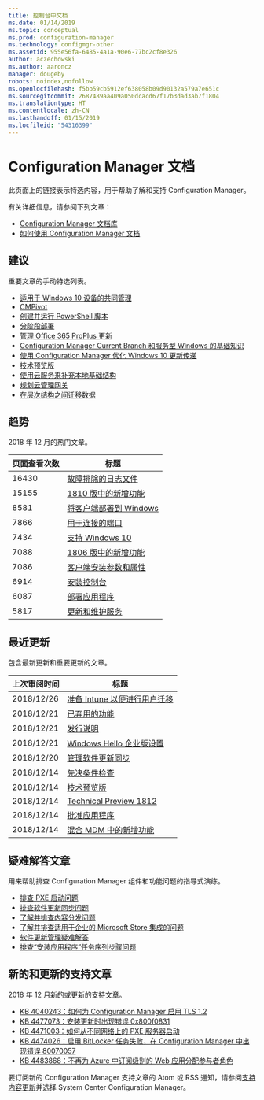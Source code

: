 ```yaml
---
title: 控制台中文档
ms.date: 01/14/2019
ms.topic: conceptual
ms.prod: configuration-manager
ms.technology: configmgr-other
ms.assetid: 955e56fa-6485-4a1a-90e6-77bc2cf8e326
author: aczechowski
ms.author: aaroncz
manager: dougeby
robots: noindex,nofollow
ms.openlocfilehash: f5bb59cb5912ef638058b09d90132a579a7e651c
ms.sourcegitcommit: 2687489aa409a050dcacd67f17b3dad3ab7f1804
ms.translationtype: HT
ms.contentlocale: zh-CN
ms.lasthandoff: 01/15/2019
ms.locfileid: "54316399"
---
```

<!-- 
- Feature 1357546
- This page displays in-console, under the Community workspace, Documentation node. 
- Don't use any relative links; must be full https://docs.microsoft.com and language neutral
- Process: https://microsoft.sharepoint.com/teams/ConfigMgr/Documents/ContentPub/Data%20collection%20process%20for%20Feature%201357546%20In-console%20documentation.docx?web=1
-->


# <a name="configuration-manager-documentation"></a>Configuration Manager 文档
此页面上的链接表示特选内容，用于帮助了解和支持 Configuration Manager。 

有关详细信息，请参阅下列文章：
- [Configuration Manager 文档库](https://docs.microsoft.com/sccm)  
- [如何使用 Configuration Manager 文档](https://docs.microsoft.com/sccm/core/understand/use-docs)



## <a name="recommended"></a>建议 
重要文章的手动特选列表。

- [适用于 Windows 10 设备的共同管理](https://docs.microsoft.com/sccm/comanage/overview)  
- [CMPivot](https://docs.microsoft.com/sccm/core/servers/manage/cmpivot)  
- [创建并运行 PowerShell 脚本](https://docs.microsoft.com/sccm/apps/deploy-use/create-deploy-scripts)  
- [分阶段部署](https://docs.microsoft.com/sccm/osd/deploy-use/create-phased-deployment-for-task-sequence)  
- [管理 Office 365 ProPlus 更新](https://docs.microsoft.com/sccm/sum/deploy-use/manage-office-365-proplus-updates)  
- [Configuration Manager Current Branch 和服务型 Windows 的基础知识](https://docs.microsoft.com/sccm/core/understand/configuration-manager-and-windows-as-service)
- [使用 Configuration Manager 优化 Windows 10 更新传递](https://docs.microsoft.com/sccm/sum/deploy-use/optimize-windows-10-update-delivery)
- [技术预览版](https://docs.microsoft.com/sccm/core/get-started/technical-preview)
- [使用云服务来补充本地基础结构](https://docs.microsoft.com/sccm/core/understand/use-cloud-services)
- [规划云管理网关](https://docs.microsoft.com/sccm/core/clients/manage/plan-cloud-management-gateway)
- [在层次结构之间迁移数据](https://docs.microsoft.com/sccm/core/migration/migrate-data-between-hierarchies)



## <a name="trending"></a>趋势
2018 年 12 月的热门文章。

 | 页面查看次数 | 标题 | 
 |------------|-------| 
 | 16430 | [故障排除的日志文件](https://docs.microsoft.com/sccm/core/plan-design/hierarchy/log-files) |
 | 15155 | [1810 版中的新增功能](https://docs.microsoft.com/sccm/core/plan-design/changes/whats-new-in-version-1810) |
 | 8581 | [将客户端部署到 Windows](https://docs.microsoft.com/sccm/core/clients/deploy/deploy-clients-to-windows-computers) |
 | 7866 | [用于连接的端口](https://docs.microsoft.com/sccm/core/plan-design/hierarchy/ports) |
 | 7434 | [支持 Windows 10](https://docs.microsoft.com/sccm/core/plan-design/configs/support-for-windows-10) |
 | 7088 | [1806 版中的新增功能](https://docs.microsoft.com/sccm/core/plan-design/changes/whats-new-in-version-1806) |
 | 7086 | [客户端安装参数和属性](https://docs.microsoft.com/sccm/core/clients/deploy/about-client-installation-properties) |
 | 6914 | [安装控制台](https://docs.microsoft.com/sccm/core/servers/deploy/install/install-consoles) |
 | 6087 | [部署应用程序](https://docs.microsoft.com/sccm/apps/deploy-use/deploy-applications) |
 | 5817 | [更新和维护服务](https://docs.microsoft.com/sccm/core/servers/manage/updates) |



## <a name="recently-updated"></a>最近更新
包含最新更新和重要更新的文章。

 | 上次审阅时间 | 标题 | 
 |---------------|-------|
 | 2018/12/26 | [准备 Intune 以便进行用户迁移](https://docs.microsoft.com/sccm/mdm/deploy-use/migrate-prepare-intune) |
 | 2018/12/21 | [已弃用的功能](https://docs.microsoft.com/sccm/core/plan-design/changes/deprecated/removed-and-deprecated-cmfeatures) |
 | 2018/12/21 | [发行说明](https://docs.microsoft.com/sccm/core/servers/deploy/install/release-notes) |
 | 2018/12/21 | [Windows Hello 企业版设置](https://docs.microsoft.com/sccm/mdm/deploy-use/windows-hello-for-business-settings) |
 | 2018/12/20 | [管理软件更新同步](https://docs.microsoft.com/sccm/sum/get-started/synchronize-software-updates) |
 | 2018/12/14 | [先决条件检查](https://docs.microsoft.com/sccm/core/servers/deploy/install/list-of-prerequisite-checks) |
 | 2018/12/14 | [技术预览版](https://docs.microsoft.com/sccm/core/get-started/technical-preview) |
 | 2018/12/14 | [Technical Preview 1812](https://docs.microsoft.com/sccm/core/get-started/capabilities-in-technical-preview-1812) |
 | 2018/12/14 | [批准应用程序](https://docs.microsoft.com/sccm/apps/deploy-use/app-approval) |
 | 2018/12/14 | [混合 MDM 中的新增功能](https://docs.microsoft.com/sccm/mdm/understand/whats-new-in-hybrid-mobile-device-management) |



## <a name="troubleshooting-articles"></a>疑难解答文章
用来帮助排查 Configuration Manager 组件和功能问题的指导式演练。

- [排查 PXE 启动问题](https://support.microsoft.com/help/4468612)
- [排查软件更新同步问题](https://support.microsoft.com/help/10059)
- [了解并排查内容分发问题](https://support.microsoft.com/help/4000401)
- [了解并排查适用于企业的 Microsoft Store 集成的问题](https://support.microsoft.com/help/4010214)
- [软件更新管理疑难解答](https://support.microsoft.com/help/10680)
- [排查“安装应用程序”任务序列步骤问题](https://support.microsoft.com/help/18408/)



## <a name="new-and-updated-support-articles"></a>新的和更新的支持文章
2018 年 12 月新的或更新的支持文章。

- [KB 4040243：如何为 Configuration Manager 启用 TLS 1.2](https://support.microsoft.com/help/4040243)
- [KB 4477073：安装更新时出现错误 0x800f0831](https://support.microsoft.com/help/4477073)
- [KB 4471003：如何从不同网络上的 PXE 服务器启动](https://support.microsoft.com/help/4471003)
- [KB 4474026：启用 BitLocker 任务失败，在 Configuration Manager 中出现错误 80070057](https://support.microsoft.com/help/4474026)
- [KB 4483868：不再为 Azure 中订阅级别的 Web 应用分配参与者角色](https://support.microsoft.com/help/4483868)


要订阅新的 Configuration Manager 支持文章的 Atom 或 RSS 通知，请参阅[支持内容更新](https://support.microsoft.com/help/4089498/)并选择 System Center Configuration Manager。  
